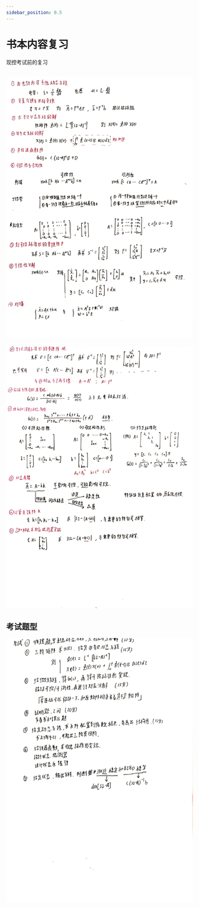 ```yaml
---
sidebar_position: 0.5
---
```


# 书本内容复习

现控考试前的复习

## ![26cfd80fdf2ed8b4b0fdd4bba40bb51](./assets/26cfd80fdf2ed8b4b0fdd4bba40bb51.jpg)

![b0283c5096a9bd02bb147a85e583459](./assets/b0283c5096a9bd02bb147a85e583459.jpg)

## 考试题型

![f1444d8552716b8548baad413fc056d](./assets/f1444d8552716b8548baad413fc056d.jpg)

